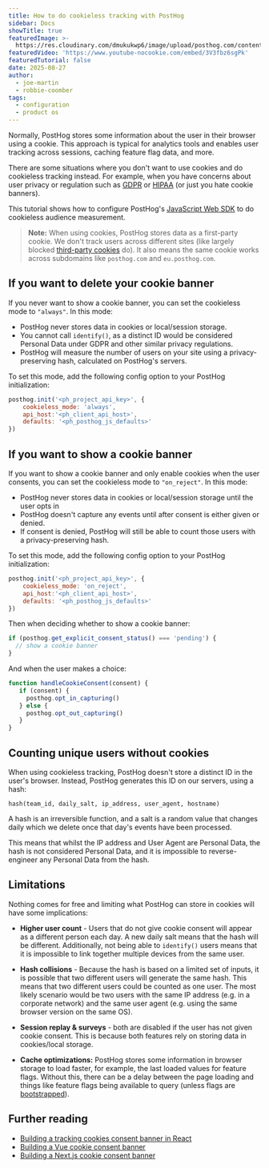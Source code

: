 ```yaml
---
title: How to do cookieless tracking with PostHog
sidebar: Docs
showTitle: true
featuredImage: >-
  https://res.cloudinary.com/dmukukwp6/image/upload/posthog.com/contents/images/cookieless-tracking.png
featuredVideo: 'https://www.youtube-nocookie.com/embed/3V3fbz6sgPk'
featuredTutorial: false
date: 2025-08-27
author:
  - joe-martin
  - robbie-coomber
tags:
  - configuration
  - product os
---
```


Normally, PostHog stores some information about the user in their browser using a cookie. This approach is typical for analytics tools and enables user tracking across sessions, caching feature flag data, and more. 

There are some situations where you don't want to use cookies and do cookieless tracking instead. For example, when you have concerns about user privacy or regulation such as [GDPR](/docs/integrate/gdpr) or [HIPAA](/docs/privacy/hipaa-compliance) (or just you hate cookie banners).

This tutorial shows how to configure PostHog's [JavaScript Web SDK](/docs/libraries/js) to do cookieless audience measurement.

> **Note:** When using cookies, PostHog stores data as a first-party cookie. We don't track users across different sites (like largely blocked [third-party cookies](https://en.wikipedia.org/wiki/Third-party_cookies) do). It also means the same cookie works across subdomains like `posthog.com` and `eu.posthog.com`.

<GDPRForm />

## If you want to delete your cookie banner

If you never want to show a cookie banner, you can set the cookieless mode to `"always"`. In this mode:
* PostHog never stores data in cookies or local/session storage.
* You cannot call `identify()`, as a distinct ID would be considered Personal Data under GDPR and other similar privacy regulations.
* PostHog will measure the number of users on your site using a privacy-preserving hash, calculated on PostHog's servers.

To set this mode, add the following config option to your PostHog initialization:

```js
posthog.init('<ph_project_api_key>', {
    cookieless_mode: 'always',
    api_host:'<ph_client_api_host>',
    defaults: '<ph_posthog_js_defaults>'
})
```

## If you want to show a cookie banner

If you want to show a cookie banner and only enable cookies when the user consents, you can set the cookieless mode to `"on_reject"`. In this mode:
* PostHog never stores data in cookies or local/session storage until the user opts in
* PostHog doesn't capture any events until after consent is either given or denied.
* If consent is denied, PostHog will still be able to count those users with a privacy-preserving hash.

To set this mode, add the following config option to your PostHog initialization:

```js
posthog.init('<ph_project_api_key>', {
    cookieless_mode: 'on_reject',
    api_host:'<ph_client_api_host>',
    defaults: '<ph_posthog_js_defaults>'
})
```

Then when deciding whether to show a cookie banner:

```js
if (posthog.get_explicit_consent_status() === 'pending') {
  // show a cookie banner
}
```

And when the user makes a choice:

```js
function handleCookieConsent(consent) {
   if (consent) {
     posthog.opt_in_capturing()
   } else {
     posthog.opt_out_capturing()
   }
}
```


## Counting unique users without cookies

When using cookieless tracking, PostHog doesn't store a distinct ID in the user's browser. Instead, PostHog generates this ID on our servers, using a hash:

```
hash(team_id, daily_salt, ip_address, user_agent, hostname)
```

A hash is an irreversible function, and a salt is a random value that changes daily which we delete once that day's events have been processed.

This means that whilst the IP address and User Agent are Personal Data, the hash is not considered Personal Data, and it is impossible to reverse-engineer any Personal Data from the hash.


## Limitations

Nothing comes for free and limiting what PostHog can store in cookies will have some implications:

* **Higher user count** - Users that do not give cookie consent will appear as a different person each day. A new daily salt means that the hash will be different. Additionally, not being able to `identify()` users means that it is impossible to link together multiple devices from the same user.

* **Hash collisions** - Because the hash is based on a limited set of inputs, it is possible that two different users will generate the same hash. This means that two different users could be counted as one user. The most likely scenario would be two users with the same IP address (e.g. in a corporate network) and the same user agent (e.g. using the same browser version on the same OS).

* **Session replay & surveys** - both are disabled if the user has not given cookie consent. This is because both features rely on storing data in cookies/local storage.

* **Cache optimizations:** PostHog stores some information in browser storage to load faster, for example, the last loaded values for feature flags. Without this, there can be a delay between the page loading and things like feature flags being available to query (unless flags are [bootstrapped](/docs/feature-flags/bootstrapping)).

## Further reading

- [Building a tracking cookies consent banner in React](/tutorials/react-cookie-banner)
- [Building a Vue cookie consent banner](/tutorials/vue-cookie-banner)
- [Building a Next.js cookie consent banner](/tutorials/nextjs-cookie-banner)

<NewsletterForm />